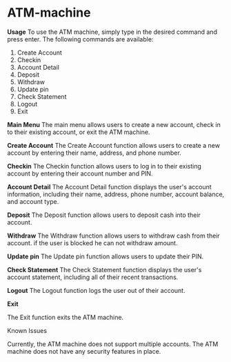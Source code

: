 # ATM-machine
**Usage**
To use the ATM machine, simply type in the desired command and press enter. The following commands are available:
1. Create Account
2. Checkin
  1. Account Detail
  2. Deposit
  3. Withdraw
  4. Update pin
  5. Check Statement
  6. Logout
3. Exit

**Main Menu**
The main menu allows users to create a new account, check in to their existing account, or exit the ATM machine.

**Create Account**
The Create Account function allows users to create a new account by entering their name, address, and phone number.

**Checkin**
The Checkin function allows users to log in to their existing account by entering their account number and PIN.

**Account Detail**
The Account Detail function displays the user's account information, including their name, address, phone number, account balance, and account type.

**Deposit**
The Deposit function allows users to deposit cash into their account.

**Withdraw**
The Withdraw function allows users to withdraw cash from their account. if the user is blocked he can not withdraw amount.

**Update pin**
The Update pin function allows users to update their PIN.

**Check Statement**
The Check Statement function displays the user's account statement, including all of their recent transactions.

**Logout**
The Logout function logs the user out of their account.

**Exit**

The Exit function exits the ATM machine.

Known Issues

Currently, the ATM machine does not support multiple accounts.
The ATM machine does not have any security features in place.
